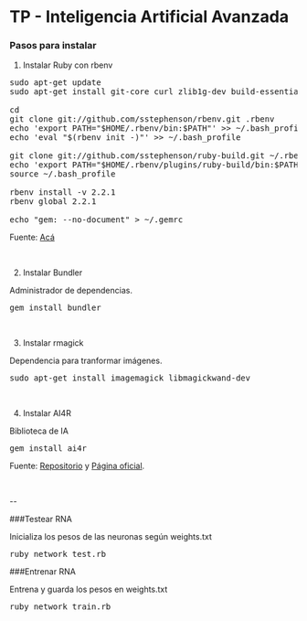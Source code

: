 # TP - Inteligencia Artificial Avanzada

### Pasos para instalar

1) Instalar Ruby con rbenv

<pre>
sudo apt-get update
sudo apt-get install git-core curl zlib1g-dev build-essential libssl-dev libreadline-dev libyaml-dev libsqlite3-dev sqlite3 libxml2-dev libxslt1-dev libcurl4-openssl-dev python-software-properties libffi-dev

cd
git clone git://github.com/sstephenson/rbenv.git .rbenv
echo 'export PATH="$HOME/.rbenv/bin:$PATH"' >> ~/.bash_profile
echo 'eval "$(rbenv init -)"' >> ~/.bash_profile

git clone git://github.com/sstephenson/ruby-build.git ~/.rbenv/plugins/ruby-build
echo 'export PATH="$HOME/.rbenv/plugins/ruby-build/bin:$PATH"' >> ~/.bash_profile
source ~/.bash_profile

rbenv install -v 2.2.1
rbenv global 2.2.1

echo "gem: --no-document" > ~/.gemrc
</pre>

<p>Fuente: <a href="https://www.digitalocean.com/community/tutorials/how-to-install-ruby-on-rails-with-rbenv-on-ubuntu-14-04">Acá</a></p>
<br/>

2) Instalar Bundler
<p>Administrador de dependencias.</p>
<pre>
gem install bundler
</pre>
<br/>


3) Instalar rmagick 
<p>Dependencia para tranformar imágenes.</p>
<pre>
sudo apt-get install imagemagick libmagickwand-dev
</pre>
<br/>


4) Instalar AI4R
<p>Biblioteca de IA</p>
<pre>
gem install ai4r
</pre>

<p>Fuente: <a href="https://github.com/SergioFierens/ai4r">Repositorio</a> y <a href="http://www.ai4r.org/">Página oficial</a>.</p>
<br>

--

###Testear RNA
<p>Inicializa los pesos de las neuronas según weights.txt</p>
<pre>
ruby network_test.rb
</pre>

###Entrenar RNA
<p>Entrena y guarda los pesos en weights.txt</p>
<pre>
ruby network_train.rb
</pre>
